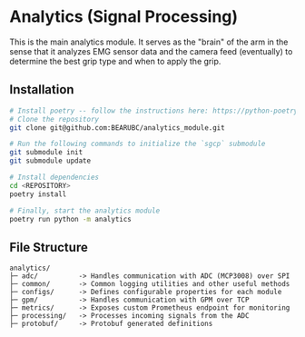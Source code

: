 # Analytics (Signal Processing)
This is the main analytics module. It serves as the "brain" of the arm in the sense that it analyzes EMG sensor data and the camera feed (eventually) to determine the best grip type and when to apply the grip.

## Installation
```bash
# Install poetry -- follow the instructions here: https://python-poetry.org/docs/#installation
# Clone the repository
git clone git@github.com:BEARUBC/analytics_module.git

# Run the following commands to initialize the `sgcp` submodule
git submodule init
git submodule update

# Install dependencies
cd <REPOSITORY>
poetry install

# Finally, start the analytics module
poetry run python -m analytics
```

## File Structure
```
analytics/
├─ adc/          -> Handles communication with ADC (MCP3008) over SPI
├─ common/       -> Common logging utilities and other useful methods
├─ configs/      -> Defines configurable properties for each module
├─ gpm/          -> Handles communication with GPM over TCP 
├─ metrics/      -> Exposes custom Prometheus endpoint for monitoring
├─ processing/   -> Processes incoming signals from the ADC
├─ protobuf/     -> Protobuf generated definitions
```

